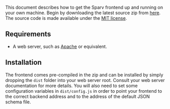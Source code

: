 This document describes how to get the Sparv frontend up and running on your own machine. Begin by downloading the latest source zip from [here](https://spraakbanken.gu.se/pub/sparv.dist/sparv_frontend). The source code is made available under the [MIT license](https://opensource.org/licenses/MIT).

## Requirements

* A web server, such as [Apache](http://httpd.apache.org/download.cgi) or equivalent.

## Installation

The frontend comes pre-compiled in the zip and can be installed by simply dropping the `dist` folder into your web server root. Consult your web server documentation for more details. You will also need to set some configuration variables in `dist/config.js` in order to point your frontend to the correct backend address and to the address of the default JSON schema file.
